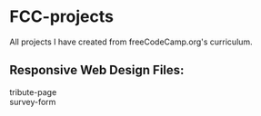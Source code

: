 # FCC-projects
All projects I have created from freeCodeCamp.org's curriculum.

## Responsive Web Design Files:

tribute-page<br>
survey-form
